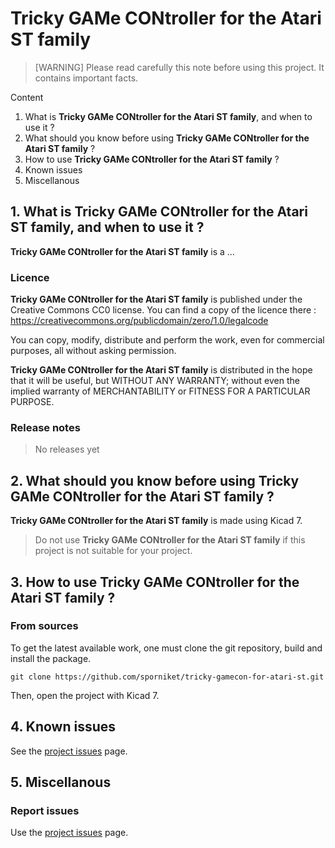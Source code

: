 # Tricky GAMe CONtroller for the Atari ST family

> [WARNING] Please read carefully this note before using this project. It contains important facts.

Content

1. What is **Tricky GAMe CONtroller for the Atari ST family**, and when to use it ?
2. What should you know before using **Tricky GAMe CONtroller for the Atari ST family** ?
3. How to use **Tricky GAMe CONtroller for the Atari ST family** ?
4. Known issues
5. Miscellanous

## 1. What is **Tricky GAMe CONtroller for the Atari ST family**, and when to use it ?

**Tricky GAMe CONtroller for the Atari ST family** is a ...


### Licence

**Tricky GAMe CONtroller for the Atari ST family** is published under the Creative Commons CC0 license. You can find a copy of the licence there : https://creativecommons.org/publicdomain/zero/1.0/legalcode

You can copy, modify, distribute and perform the work, even for commercial purposes, all without asking permission.

**Tricky GAMe CONtroller for the Atari ST family** is distributed in the hope that it will be useful, but WITHOUT ANY WARRANTY; without even the implied warranty of MERCHANTABILITY or FITNESS FOR A PARTICULAR PURPOSE.

### Release notes

> No releases yet

## 2. What should you know before using **Tricky GAMe CONtroller for the Atari ST family** ?

**Tricky GAMe CONtroller for the Atari ST family** is made using Kicad 7.

> Do not use **Tricky GAMe CONtroller for the Atari ST family** if this project is not suitable for your project.

## 3. How to use **Tricky GAMe CONtroller for the Atari ST family** ?

### From sources

To get the latest available work, one must clone the git repository, build and install the package.

	git clone https://github.com/sporniket/tricky-gamecon-for-atari-st.git

Then, open the project with Kicad 7.

## 4. Known issues
See the [project issues](https://github.com/sporniket/tricky-gamecon-for-atari-st/issues) page.

## 5. Miscellanous

### Report issues
Use the [project issues](https://github.com/sporniket/tricky-gamecon-for-atari-st/issues) page.
